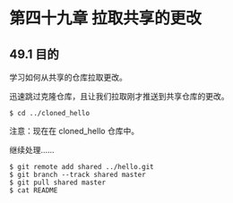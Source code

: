 # 第四十九章 拉取共享的更改

## 49.1 目的

学习如何从共享的仓库拉取更改。

迅速跳过克隆仓库，且让我们拉取刚才推送到共享仓库的更改。

```
$ cd ../cloned_hello
```

注意：现在在 cloned_hello 仓库中。

继续处理……

```
$ git remote add shared ../hello.git
$ git branch --track shared master
$ git pull shared master
$ cat README
```